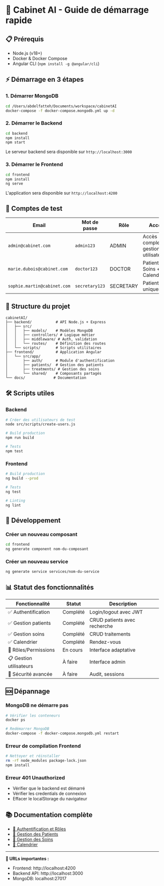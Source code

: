 # 🚀 Cabinet AI - Guide de démarrage rapide

## 📋 Prérequis
- Node.js (v18+)
- Docker & Docker Compose
- Angular CLI (`npm install -g @angular/cli`)

## ⚡ Démarrage en 3 étapes

### 1. Démarrer MongoDB
```bash
cd /Users/abdelfatteh/Documents/workspace/cabinetAI
docker-compose -f docker-compose.mongodb.yml up -d
```

### 2. Démarrer le Backend
```bash
cd backend
npm install
npm start
```
Le serveur backend sera disponible sur `http://localhost:3000`

### 3. Démarrer le Frontend
```bash
cd frontend
npm install
ng serve
```
L'application sera disponible sur `http://localhost:4200`

## 🔐 Comptes de test

| Email | Mot de passe | Rôle | Accès |
|-------|-------------|------|-------|
| `admin@cabinet.com` | `admin123` | ADMIN | Accès complet + gestion utilisateurs |
| `marie.dubois@cabinet.com` | `doctor123` | DOCTOR | Patients + Soins + Calendrier |
| `sophie.martin@cabinet.com` | `secretary123` | SECRETARY | Patients uniquement |

## 📂 Structure du projet

```
cabinetAI/
├── backend/           # API Node.js + Express
│   ├── src/
│   │   ├── models/    # Modèles MongoDB
│   │   ├── controllers/ # Logique métier
│   │   ├── middleware/ # Auth, validation
│   │   └── routes/    # Définition des routes
│   └── scripts/       # Scripts utilitaires
├── frontend/          # Application Angular
│   └── src/app/
│       ├── auth/      # Module d'authentification
│       ├── patients/  # Gestion des patients
│       ├── treatments/ # Gestion des soins
│       └── shared/    # Composants partagés
└── docs/             # Documentation
```

## 🛠️ Scripts utiles

### Backend
```bash
# Créer des utilisateurs de test
node src/scripts/create-users.js

# Build production
npm run build

# Tests
npm test
```

### Frontend
```bash
# Build production
ng build --prod

# Tests
ng test

# Linting
ng lint
```

## 🔧 Développement

### Créer un nouveau composant
```bash
cd frontend
ng generate component nom-du-composant
```

### Créer un nouveau service
```bash
ng generate service services/nom-du-service
```

## 📊 Statut des fonctionnalités

| Fonctionnalité | Statut | Description |
|---------------|--------|-------------|
| ✅ Authentification | Complété | Login/logout avec JWT |
| ✅ Gestion patients | Complété | CRUD patients avec recherche |
| ✅ Gestion soins | Complété | CRUD traitements |
| ✅ Calendrier | Complété | Rendez-vous |
| 🔄 Rôles/Permissions | En cours | Interface adaptative |
| 📋 Gestion utilisateurs | À faire | Interface admin |
| 🔐 Sécurité avancée | À faire | Audit, sessions |

## 🆘 Dépannage

### MongoDB ne démarre pas
```bash
# Vérifier les conteneurs
docker ps

# Redémarrer MongoDB
docker-compose -f docker-compose.mongodb.yml restart
```

### Erreur de compilation Frontend
```bash
# Nettoyer et réinstaller
rm -rf node_modules package-lock.json
npm install
```

### Erreur 401 Unauthorized
- Vérifier que le backend est démarré
- Vérifier les credentials de connexion
- Effacer le localStorage du navigateur

## 📚 Documentation complète

- [🔐 Authentification et Rôles](./docs/AUTHENTICATION-README.md)
- [👥 Gestion des Patients](./docs/PATIENTS-README.md)
- [💉 Gestion des Soins](./docs/TREATMENTS-README.md)
- [📅 Calendrier](./docs/CALENDAR-README.md)

---

**🔗 URLs importantes :**
- Frontend: http://localhost:4200
- Backend API: http://localhost:3000
- MongoDB: localhost:27017
